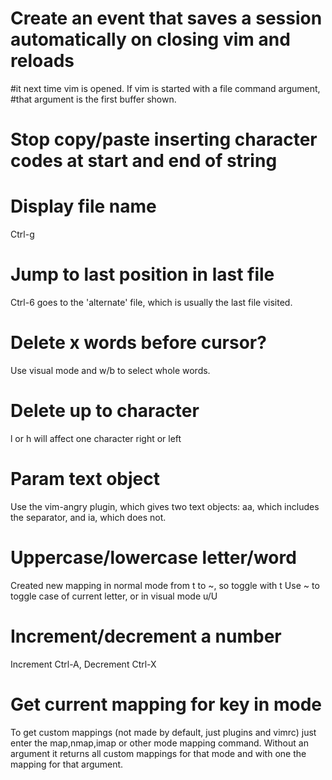 # Create an event that saves a session automatically on closing vim and reloads
#it next time vim is opened. If vim is started with a file command argument,
#that argument is the first buffer shown.

# Stop copy/paste inserting character codes at start and end of string

# Display file name
Ctrl-g

# Jump to last position in last file
Ctrl-6 goes to the 'alternate' file, which is usually the last file
visited.

# Delete x words before cursor?
Use visual mode and w/b to select whole words.

# Delete up to character
<command> l or <command> h will affect one character right or left

# Param text object
Use the vim-angry plugin, which gives two text objects: aa, which
includes the separator, and ia, which does not.

# Uppercase/lowercase letter/word
Created new mapping in normal mode from t to ~, so toggle with t
Use ~ to toggle case of current letter, or in visual mode u/U

# Increment/decrement a number
Increment Ctrl-A, Decrement Ctrl-X

# Get current mapping for key in mode
To get custom mappings (not made by default, just plugins and vimrc) just enter the map,nmap,imap or other mode mapping command. Without an argument it returns all custom mappings for that mode and with one the mapping for that argument.
